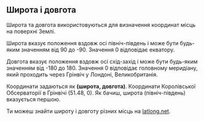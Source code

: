 ## Широта і довгота

Широта та довгота використовуються для визначення координат місць на поверхні Землі.

Широта вказує положення вздовж осі північ-південь і може бути будь-яким значенням від 90 до -90. Значення 0 відповідає екватору.

Довгота вказує положення вздовж осі схід-захід і може бути будь-яким значенням від -180 до 180. Значення 0 відповідає головному меридіану, який проходить через Грінвіч у Лондоні, Великобританія.

Координати задаються як **(широта, довгота)**. Координати Королівської Обсерваторії в Грінвічі (51.48, 0). Як бачиш, широта (північ-південь) вказується першою.

Ти можеш знайти широту і довготу різних місць на [latlong.net](http://www.latlong.net/).